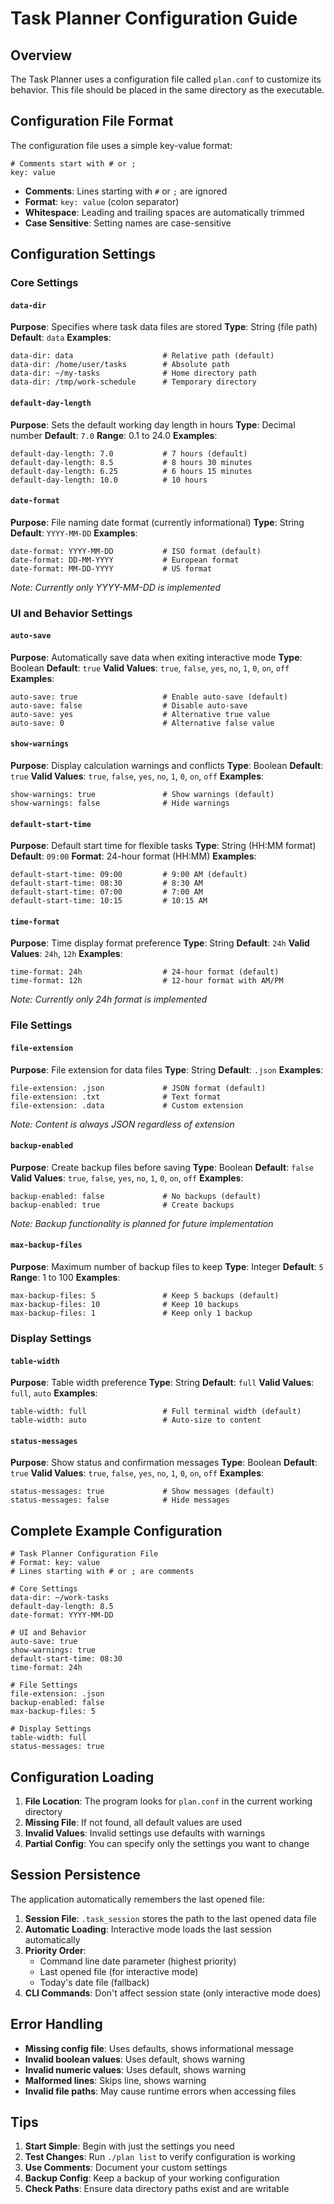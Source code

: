 # Task Planner Configuration Guide

## Overview

The Task Planner uses a configuration file called `plan.conf` to customize its behavior. This file should be placed in the same directory as the executable.

## Configuration File Format

The configuration file uses a simple key-value format:

```
# Comments start with # or ;
key: value
```

- **Comments**: Lines starting with `#` or `;` are ignored
- **Format**: `key: value` (colon separator)
- **Whitespace**: Leading and trailing spaces are automatically trimmed
- **Case Sensitive**: Setting names are case-sensitive

## Configuration Settings

### Core Settings

#### `data-dir`
**Purpose**: Specifies where task data files are stored
**Type**: String (file path)
**Default**: `data`
**Examples**:
```
data-dir: data                    # Relative path (default)
data-dir: /home/user/tasks        # Absolute path
data-dir: ~/my-tasks              # Home directory path
data-dir: /tmp/work-schedule      # Temporary directory
```

#### `default-day-length`
**Purpose**: Sets the default working day length in hours
**Type**: Decimal number
**Default**: `7.0`
**Range**: 0.1 to 24.0
**Examples**:
```
default-day-length: 7.0           # 7 hours (default)
default-day-length: 8.5           # 8 hours 30 minutes
default-day-length: 6.25          # 6 hours 15 minutes
default-day-length: 10.0          # 10 hours
```

#### `date-format`
**Purpose**: File naming date format (currently informational)
**Type**: String
**Default**: `YYYY-MM-DD`
**Examples**:
```
date-format: YYYY-MM-DD           # ISO format (default)
date-format: DD-MM-YYYY           # European format
date-format: MM-DD-YYYY           # US format
```
*Note: Currently only YYYY-MM-DD is implemented*

### UI and Behavior Settings

#### `auto-save`
**Purpose**: Automatically save data when exiting interactive mode
**Type**: Boolean
**Default**: `true`
**Valid Values**: `true`, `false`, `yes`, `no`, `1`, `0`, `on`, `off`
**Examples**:
```
auto-save: true                   # Enable auto-save (default)
auto-save: false                  # Disable auto-save
auto-save: yes                    # Alternative true value
auto-save: 0                      # Alternative false value
```

#### `show-warnings`
**Purpose**: Display calculation warnings and conflicts
**Type**: Boolean
**Default**: `true`
**Valid Values**: `true`, `false`, `yes`, `no`, `1`, `0`, `on`, `off`
**Examples**:
```
show-warnings: true               # Show warnings (default)
show-warnings: false              # Hide warnings
```

#### `default-start-time`
**Purpose**: Default start time for flexible tasks
**Type**: String (HH:MM format)
**Default**: `09:00`
**Format**: 24-hour format (HH:MM)
**Examples**:
```
default-start-time: 09:00         # 9:00 AM (default)
default-start-time: 08:30         # 8:30 AM
default-start-time: 07:00         # 7:00 AM
default-start-time: 10:15         # 10:15 AM
```

#### `time-format`
**Purpose**: Time display format preference
**Type**: String
**Default**: `24h`
**Valid Values**: `24h`, `12h`
**Examples**:
```
time-format: 24h                  # 24-hour format (default)
time-format: 12h                  # 12-hour format with AM/PM
```
*Note: Currently only 24h format is implemented*

### File Settings

#### `file-extension`
**Purpose**: File extension for data files
**Type**: String
**Default**: `.json`
**Examples**:
```
file-extension: .json             # JSON format (default)
file-extension: .txt              # Text format
file-extension: .data             # Custom extension
```
*Note: Content is always JSON regardless of extension*

#### `backup-enabled`
**Purpose**: Create backup files before saving
**Type**: Boolean
**Default**: `false`
**Valid Values**: `true`, `false`, `yes`, `no`, `1`, `0`, `on`, `off`
**Examples**:
```
backup-enabled: false             # No backups (default)
backup-enabled: true              # Create backups
```
*Note: Backup functionality is planned for future implementation*

#### `max-backup-files`
**Purpose**: Maximum number of backup files to keep
**Type**: Integer
**Default**: `5`
**Range**: 1 to 100
**Examples**:
```
max-backup-files: 5               # Keep 5 backups (default)
max-backup-files: 10              # Keep 10 backups
max-backup-files: 1               # Keep only 1 backup
```

### Display Settings

#### `table-width`
**Purpose**: Table width preference
**Type**: String
**Default**: `full`
**Valid Values**: `full`, `auto`
**Examples**:
```
table-width: full                 # Full terminal width (default)
table-width: auto                 # Auto-size to content
```

#### `status-messages`
**Purpose**: Show status and confirmation messages
**Type**: Boolean
**Default**: `true`
**Valid Values**: `true`, `false`, `yes`, `no`, `1`, `0`, `on`, `off`
**Examples**:
```
status-messages: true             # Show messages (default)
status-messages: false            # Hide messages
```

## Complete Example Configuration

```
# Task Planner Configuration File
# Format: key: value
# Lines starting with # or ; are comments

# Core Settings
data-dir: ~/work-tasks
default-day-length: 8.5
date-format: YYYY-MM-DD

# UI and Behavior
auto-save: true
show-warnings: true
default-start-time: 08:30
time-format: 24h

# File Settings
file-extension: .json
backup-enabled: false
max-backup-files: 5

# Display Settings
table-width: full
status-messages: true
```

## Configuration Loading

1. **File Location**: The program looks for `plan.conf` in the current working directory
2. **Missing File**: If not found, all default values are used
3. **Invalid Values**: Invalid settings use defaults with warnings
4. **Partial Config**: You can specify only the settings you want to change

## Session Persistence

The application automatically remembers the last opened file:

1. **Session File**: `.task_session` stores the path to the last opened data file
2. **Automatic Loading**: Interactive mode loads the last session automatically
3. **Priority Order**:
   - Command line date parameter (highest priority)
   - Last opened file (for interactive mode)
   - Today's date file (fallback)
4. **CLI Commands**: Don't affect session state (only interactive mode does)

## Error Handling

- **Missing config file**: Uses defaults, shows informational message
- **Invalid boolean values**: Uses default, shows warning
- **Invalid numeric values**: Uses default, shows warning
- **Malformed lines**: Skips line, shows warning
- **Invalid file paths**: May cause runtime errors when accessing files

## Tips

1. **Start Simple**: Begin with just the settings you need
2. **Test Changes**: Run `./plan list` to verify configuration is working
3. **Use Comments**: Document your custom settings
4. **Backup Config**: Keep a backup of your working configuration
5. **Check Paths**: Ensure data directory paths exist and are writable

